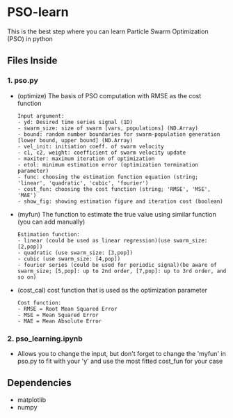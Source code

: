# PSO-learn
This is the best step where you can learn Particle Swarm Optimization (PSO) in python

## Files Inside
### 1. pso.py
- (optimize) The basis of PSO computation with RMSE as the cost function
  ```
  Input argument:
  - yd: Desired time series signal (1D)
  - swarm_size: size of swarm [vars, populations] (ND.Array)
  - bound: random number boundaries for swarm-population generation [lower bound, upper bound] (ND.Array)
  - vel_init: initiation coeff. of swarm velocity
  - c1, c2, weight: coefficient of swarm velocity update
  - maxiter: maximum iteration of optimization
  - etol: minimum estimation error (optimization termination parameter)
  - func: choosing the estimation function equation (string; 'linear', 'quadratic', 'cubic', 'fourier')
  - cost_fun: choosing the cost function (string; 'RMSE', 'MSE', 'MAE')
  - show_fig: showing estimation figure and iteration cost (boolean)
  ```
- (myfun) The function to estimate the true value using similar function (you can add manually)
  ```
  Estimation function:
  - linear (could be used as linear regression)(use swarm_size: [2,pop])
  - quadratic (use swarm_size: [3,pop])
  - cubic (use swarm_size: [4,pop])
  - fourier series (could be used for periodic signal)(be aware of swarm_size; [5,pop]: up to 2nd order, [7,pop]: up to 3rd order, and so on)
  ```
- (cost_cal) cost function that is used as the optimization parameter
  ```
  Cost function:
  - RMSE = Root Mean Squared Error
  - MSE = Mean Squared Error
  - MAE = Mean Absolute Error
  ```
### 2. pso_learning.ipynb
- Allows you to change the input, but don't forget to change the 'myfun' in pso.py to fit with your 'y' and use the most fitted cost_fun for your case

## Dependencies
- matplotlib
- numpy

